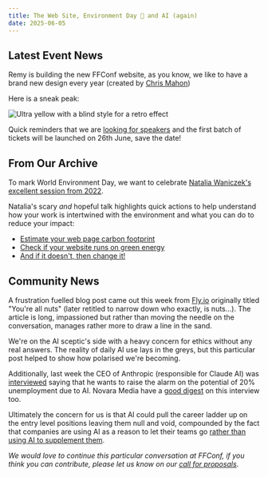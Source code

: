 ```yaml
---
title: The Web Site, Environment Day 🌱 and AI (again)
date: 2025-06-05
---
```


## Latest Event News

Remy is building the new FFConf website, as you know, we like to have a brand new design every year (created by [Chris Mahon](https://chrismahon.com/))

Here is a sneak peak:

![Ultra yellow with a blind style for a retro effect](/images/articles/2025-design.png)

Quick reminders that we are [looking for speakers](https://ffconf.org/articles/cfp/) and the first batch of tickets will be launched on 26th June, save the date!

## From Our Archive

To mark World Environment Day, we want to celebrate [Natalia Waniczek's excellent session from 2022](https://ffconf.org/talks/2022_lil_natw_talk/).

Natalia's scary _and_ hopeful talk highlights quick actions to help understand how your work is intertwined with the environment and what you can do to reduce your impact:

- [Estimate your web page carbon footprint](https://www.websitecarbon.com/)
- [Check if your website runs on green energy](https://www.thegreenwebfoundation.org/green-web-check/)
- [And if it doesn't, then change it!](https://www.thegreenwebfoundation.org/tools/directory/)

## Community News

A frustration fuelled blog post came out this week from [Fly.io](https://fly.io/blog/youre-all-nuts/) originally titled "You're all nuts" (later retitled to narrow down who exactly, is nuts…). The article is long, impassioned but rather than moving the needle on the conversation, manages rather more to draw a line in the sand.

We're on the AI sceptic's side with a heavy concern for ethics without any real answers. The reality of daily AI use lays in the greys, but this particular post helped to show how polarised we're becoming.

Additionally, last week the CEO of Anthropic (responsible for Claude AI) was [interviewed](https://edition.cnn.com/2025/05/29/tech/ai-anthropic-ceo-dario-amodei-unemployment) saying that he wants to raise the alarm on the potential of 20% unemployment due to AI. Novara Media have a [good digest](https://www.youtube.com/watch?v=XLCAWSWbWfg) on this interview too.

Ultimately the concern for us is that AI could pull the career ladder up on the entry level positions leaving them null and void, compounded by the fact that companies are using AI as a reason to let their teams go [rather than using AI to supplement them](https://bsky.app/profile/cfiesler.bsky.social/post/3lqplx3hbtp2m).

_We would love to continue this particular conversation at FFConf, if you think you can contribute, please let us know on our [call for proposals](https://ffconf.org/cfp)_.
